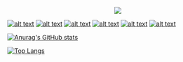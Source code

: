 <p align="center"><img src="https://www.google.com/url?sa=i&url=https%3A%2F%2Fwww.p30web.org%2F%25D8%25AC%25D8%25A7%25D9%2588%25D8%25A7%25D8%25A7%25D8%25B3%25DA%25A9%25D8%25B1%25DB%258C%25D9%25BE%25D8%25AA-%25DA%2586%25DB%258C%25D8%25B3%25D8%25AA%2Fjavascript%2F&psig=AOvVaw3cQdP_nkzx3oA2l0incFgb&ust=1636398354864000&source=images&cd=vfe&ved=0CAsQjRxqFwoTCMi_ytv4hvQCFQAAAAAdAAAAABAD" /></p


<!-- Please don't remove this: Grab your social icons from https://github.com/carlsednaoui/gitsocial -->

<!-- display the social media buttons in your README -->

[![alt text][1.1]][1]
[![alt text][2.1]][2]
[![alt text][3.1]][3]
[![alt text][4.1]][4]
[![alt text][5.1]][5]
[![alt text][6.1]][6]


<!-- links to social media icons -->
<!-- no need to change these -->

<!-- icons with padding -->

[1.1]: http://i.imgur.com/tXSoThF.png (twitter icon with padding)
[2.1]: http://i.imgur.com/P3YfQoD.png (facebook icon with padding)
[3.1]: http://i.imgur.com/yCsTjba.png (google plus icon with padding)
[4.1]: http://i.imgur.com/YckIOms.png (tumblr icon with padding)
[5.1]: http://i.imgur.com/1AGmwO3.png (dribbble icon with padding)
[6.1]: http://i.imgur.com/0o48UoR.png (github icon with padding)

<!-- icons without padding -->

[1.2]: http://i.imgur.com/wWzX9uB.png (twitter icon without padding)
[2.2]: http://i.imgur.com/fep1WsG.png (facebook icon without padding)
[3.2]: http://i.imgur.com/VlgBKQ9.png (google plus icon without padding)
[4.2]: http://i.imgur.com/jDRp47c.png (tumblr icon without padding)
[5.2]: http://i.imgur.com/Vvy3Kru.png (dribbble icon without padding)
[6.2]: http://i.imgur.com/9I6NRUm.png (github icon without padding)


<!-- links to your social media accounts -->
<!-- update these accordingly -->

[1]: http://www.twitter.com/
[2]: http://www.facebook.com/
[3]: https://plus.google.com/
[4]: http://carlsed.tumblr.com
[5]: http://dribbble.com/
[6]: http://www.github.com/mohamadorg

<!-- Please don't remove this: Grab your social icons from https://github.com/carlsednaoui/gitsocial -->


[![Anurag's GitHub stats](https://github-readme-stats.vercel.app/api?username=mohamadorg)](https://github.com/mohamadorg/github-readme-stats)

[![Top Langs](https://github-readme-stats.vercel.app/api/top-langs/?username=mohamadorg)](https://github.com/mohamadorg/github-readme-stats)
